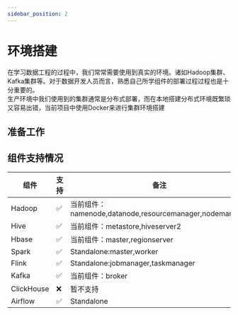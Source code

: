 ```yaml
---
sidebar_position: 2
---
```


# 环境搭建

在学习数据工程的过程中，我们常常需要使用到真实的环境。诸如Hadoop集群、Kafka集群等。对于数据开发人员而言，熟悉自己所学组件的部署过程过程也是十分重要的。  
生产环境中我们使用到的集群通常是分布式部署，而在本地搭建分布式环境既繁琐又容易出错，当前项目中使用Docker来进行集群环境搭建

## 准备工作

## 组件支持情况

| 组件         | 支持 | 备注                                                 |
|------------|----|----------------------------------------------------|
| Hadoop     | ✅  | 当前组件：namenode,datanode,resourcemanager,nodemanager |
| Hive       | ✅  | 当前组件：metastore,hiveserver2                         |
| Hbase      | ✅  | 当前组件：master,regionserver                           |
| Spark      | ✅  | Standalone:master,worker                           |
| Flink      | ✅  | Standalone:jobmanager,taskmanager                  |
| Kafka      | ✅  | 当前组件：broker                                        |
| ClickHouse | ❌  | 暂不支持                                               |
| Airflow    | ✅  | Standalone                                         |
